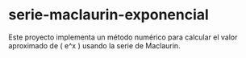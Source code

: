 # serie-maclaurin-exponencial
Este proyecto implementa un método numérico para calcular el valor aproximado de \( e^x \) usando la serie de Maclaurin.
